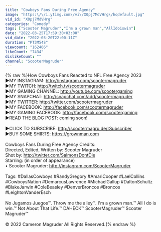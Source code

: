 ```yaml
---
title: "Cowboys Fans During Free Agency"
image: "https:\/\/i.ytimg.com\/vi\/X0pj7MdVHrg\/hqdefault.jpg"
vid_id: "X0pj7MdVHrg"
categories: "Comedy"
tags: ["Scooter Magruder","I'm a grown man","AllIdoiswin"]
date: "2022-03-25T17:59:30+03:00"
vid_date: "2022-03-20T22:00:11Z"
duration: "PT3M54S"
viewcount: "162466"
likeCount: "7434"
dislikeCount: ""
channel: "ScooterMagruder"
---
```

{% raw %}How Cowboys Fans Reacted to NFL Free Agency 2023<br />▶MY INSTAGRAM: <a rel="nofollow" target="blank" href="http://instagram.com/scootermagruder">http://instagram.com/scootermagruder</a><br />▶MY TWITCH: <a rel="nofollow" target="blank" href="http://twitch.tv/scootermagruder">http://twitch.tv/scootermagruder</a><br />▶MY GAMING CHANNEL: <a rel="nofollow" target="blank" href="http://youtube.com/scootergaming">http://youtube.com/scootergaming</a><br />▶MY SNAPCHAT: <a rel="nofollow" target="blank" href="http://snapchat.com/add/scootermagruder">http://snapchat.com/add/scootermagruder</a><br />▶MY TWITTER: <a rel="nofollow" target="blank" href="http://twitter.com/scootermagruder">http://twitter.com/scootermagruder</a><br />▶MY FACEBOOK: <a rel="nofollow" target="blank" href="http://facebook.com/scootermagruder">http://facebook.com/scootermagruder</a><br />▶MY GAMING FACEBOOK: <a rel="nofollow" target="blank" href="http://facebook.com/scootergaming">http://facebook.com/scootergaming</a><br />▶READ THE BLOG POST: coming soon!<br /><br />▶CLICK TO SUBSCRIBE: <a rel="nofollow" target="blank" href="http://scootermagru.de/rSubscriber">http://scootermagru.de/rSubscriber</a><br />▶BUY SOME SHIRTS: <a rel="nofollow" target="blank" href="https://grownman.com">https://grownman.com</a><br /><br />Cowboys Fans During Free Agency Credits:<br />Directed, Edited, Written by: Scooter Magruder<br />Shot by: <a rel="nofollow" target="blank" href="http://twitter.com/SalmonsDontDie">http://twitter.com/SalmonsDontDie</a> <br />Starring: (in order of appearance)<br />• Scooter Magruder: <a rel="nofollow" target="blank" href="http://instagram.com/ScooterMagruder">http://instagram.com/ScooterMagruder</a><br /><br />Tags: #DallasCowboys #RandyGregory #AmariCooper #LaelCollins #CowboysNation #DemarcusLawrence #MichaelGallup #DaltonSchultz #BlakeJarwin #ColeBeasley #DenverBroncos #Broncos #LeightonVanderEsch <br /><br />No Jugamos Juegos™. Throw me the alley™. I'm a grown man.™ All I do is win.™ Not About That Life.™ DAHECK™ ScooterMagruder™ Scooter Magruder™<br /><br />© 2022 Cameron Magruder All Rights Reserved.{% endraw %}
